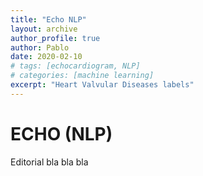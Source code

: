 ```yaml
---
title: "Echo NLP"
layout: archive
author_profile: true
author: Pablo
date: 2020-02-10
# tags: [echocardiogram, NLP]
# categories: [machine learning]
excerpt: "Heart Valvular Diseases labels"
---
```

# ECHO (NLP)

Editorial bla bla bla